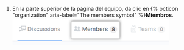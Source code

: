 1. En la parte superior de la página del equipo, da clic en {% octicon "organization" aria-label="The members symbol" %}**Miembros**. ![Pestaña de miembros](/assets/images/help/teams/members-tab.png)
